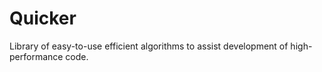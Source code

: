 # Quicker
Library of easy-to-use efficient algorithms to assist development of high-performance code.